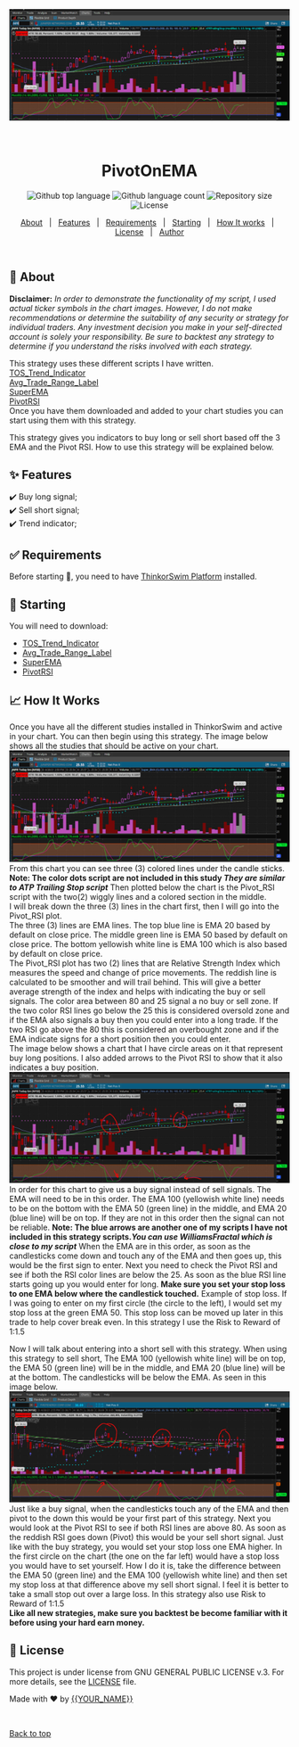 <div align="center" id="top"> 
  <img src="./images/Pivot_On_EMA.jpg" alt="PivotOnEMA" />

  &#xa0;

  <!-- <a href="https://pivotonema.netlify.app">Demo</a> -->
</div>

<h1 align="center">PivotOnEMA</h1>

<p align="center">
  <img alt="Github top language" src="https://img.shields.io/github/languages/top/{{YOUR_GITHUB_USERNAME}}/pivotonema?color=56BEB8">

  <img alt="Github language count" src="https://img.shields.io/github/languages/count/{{YOUR_GITHUB_USERNAME}}/pivotonema?color=56BEB8">

  <img alt="Repository size" src="https://img.shields.io/github/repo-size/{{YOUR_GITHUB_USERNAME}}/pivotonema?color=56BEB8">

  <img alt="License" src="https://img.shields.io/github/license/{{YOUR_GITHUB_USERNAME}}/pivotonema?color=56BEB8">

  <!-- <img alt="Github issues" src="https://img.shields.io/github/issues/{{YOUR_GITHUB_USERNAME}}/pivotonema?color=56BEB8" /> -->

  <!-- <img alt="Github forks" src="https://img.shields.io/github/forks/{{YOUR_GITHUB_USERNAME}}/pivotonema?color=56BEB8" /> -->

  <!-- <img alt="Github stars" src="https://img.shields.io/github/stars/{{YOUR_GITHUB_USERNAME}}/pivotonema?color=56BEB8" /> -->
</p>

<!-- Status -->

<!-- <h4 align="center"> 
	🚧  PivotOnEMA 🚀 Under construction...  🚧
</h4> 

<hr> -->

<p align="center">
  <a href="#dart-about">About</a> &#xa0; | &#xa0; 
  <a href="#sparkles-features">Features</a> &#xa0; | &#xa0;
  <a href="#white_check_mark-requirements">Requirements</a> &#xa0; | &#xa0;
  <a href="#runner">Starting</a> &#xa0; | &#xa0;
  <a href="#chart_with_upwards_trend">How It works</a> &#xa0; | &#xa0;  
  <a href="#memo-license">License</a> &#xa0; | &#xa0;
  <a href="https://github.com/{{YOUR_GITHUB_USERNAME}}" target="_blank">Author</a>
</p>

<br>

## :dart: About ##

**Disclaimer:** _In order to demonstrate the functionality of my script, I used actual ticker symbols in the chart images. However, I do not make recommendations or determine the suitability of any security or strategy for individual traders. Any investment decision you make in your self-directed account is solely your responsibility. Be sure to backtest any strategy to determine if you understand the risks involved with each strategy._  

This strategy uses these different scripts I have written.  
[TOS_Trend_Indicator](http://tos.mx/3VcwV4A)  
[Avg_Trade_Range_Label](http://tos.mx/cZuMrVK)  
[SuperEMA](http://tos.mx/Yk58X5x)  
[PivotRSI](http://tos.mx/)  
Once you have them downloaded and added to your chart studies you can start using them with this strategy.  

This strategy gives you indicators to buy long or sell short based off the 3 EMA and the Pivot RSI.  How to use this strategy will be explained below.

## :sparkles: Features ##

:heavy_check_mark: Buy long signal;\
:heavy_check_mark: Sell short signal;\
:heavy_check_mark: Trend indicator;

## :white_check_mark: Requirements ##

Before starting :checkered_flag:, you need to have [ThinkorSwim Platform](https://tdameritrade.com/tools-and-platforms.page/) installed.

## :runner: Starting ##

You will need to download:  

- [TOS_Trend_Indicator](http://tos.mx/3VcwV4A/)  
- [Avg_Trade_Range_Label](http://tos.mx/cZuMrVK)  
- [SuperEMA](http://tos.mx/Yk58X5x)  
- [PivotRSI](http://tos.mx/)

## :chart_with_upwards_trend: How It Works ##  

Once you have all the different studies installed in ThinkorSwim and active in your chart. You can then begin using this strategy.  The image below shows all the studies that should be active on your chart.  
![Pivot_On_EMA](images/Pivot_On_EMA.jpg)  
From this chart you can see three (3) colored lines under the candle sticks.  **Note: The color dots script are not included in this study _They are similar to ATP Trailing Stop script_** Then plotted below the chart is the Pivot_RSI script with the two(2) wiggly lines and a colored section in the middle.  
I will break down the three (3) lines in the chart first, then I will go into the Pivot_RSI plot.  
The three (3) lines are EMA lines. The top blue line is EMA 20 based by default on close price. The middle green line is EMA 50 based by default on close price. The bottom yellowish white line is EMA 100 which is also based by default on close price.  
The Pivot_RSI plot has two (2) lines that are Relative Strength Index which measures the speed and change of price movements. The reddish line is calculated to be smoother and will trail behind. This will give a better average strength of the index and helps with indicating the buy or sell signals. The color area between 80 and 25 signal a no buy or sell zone. If the two color RSI lines go below the 25 this is considered oversold zone and if the EMA also signals a buy then you could enter into a long trade. If the two RSI go above the 80 this is considered an overbought zone and if the EMA indicate signs for a short position then you could enter.  
The image below shows a chart that I have circle areas on it that represent buy long positions. I also added arrows to the Pivot RSI to show that it also indicates a buy position.
![Buy_Signal](images/buy_signal.jpg)  
In order for this chart to give us a buy signal instead of sell signals. The EMA will need to be in this order. The EMA 100 (yellowish white line) needs to be on the bottom with the EMA 50 (green line) in the middle, and EMA 20 (blue line) will be on top. If they are not in this order then the signal can not be reliable. **Note: The blue arrows are another one of my scripts I have not included in this strategy scripts._You can use WilliamsFractal which is close to my script_** When the EMA are in this order, as soon as the candlesticks come down and touch any of the EMA and then goes up, this would be the first sign to enter. Next you need to check the Pivot RSI and see if both the RSI color lines are below the 25. As soon as the blue RSI line starts going up you would enter for long. **Make sure you set your stop loss to one EMA below where the candlestick touched.** Example of stop loss. If I was going to enter on my first circle (the circle to the left), I would set my stop loss at the green EMA 50. This stop loss can be moved up later in this trade to help cover break even. In this strategy I use the Risk to Reward of 1:1.5  

Now I will talk about entering into a short sell with this strategy.  When using this strategy to sell short, The EMA 100 (yellowish white line) will be on top, the EMA 50 (green line) will be in the middle, and EMA 20 (blue line) will be at the bottom. The candlesticks will be below the EMA.  As seen in this image below.  
![Sell_Signal](images/Sell_Signal_RSI.jpg)  
Just like a buy signal, when the candlesticks touch any of the EMA and then pivot to the down this would be your first part of this strategy. Next you would look at the Pivot RSI to see if both RSI lines are above 80. As soon as the reddish RSI goes down (Pivot) this would be your sell short signal. Just like with the buy strategy, you would set your stop loss one EMA higher. In the first circle on the chart (the one on the far left) would have a stop loss you would have to set yourself. How I do it is, take the difference between the EMA 50 (green line) and the EMA 100 (yellowish white line) and then set my stop loss at that difference above my sell short signal. I feel it is better to take a small stop out over a large loss. In this strategy also use Risk to Reward of 1:1.5  
**Like all new strategies, make sure you backtest be become familiar with it before using your hard earn money.**
## :memo: License ##

This project is under license from GNU GENERAL PUBLIC LICENSE v.3. For more details, see the [LICENSE](LICENSE) file.


Made with :heart: by <a href="https://github.com/{{YOUR_GITHUB_USERNAME}}" target="_blank">{{YOUR_NAME}}</a>

&#xa0;

<a href="#top">Back to top</a>
